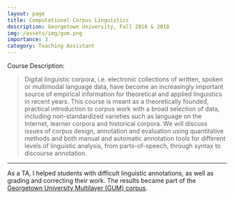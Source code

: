 ```yaml
---
layout: page
title: Computational Corpus Linguistics
description: Georgetown University, Fall 2016 & 2018
img: /assets/img/gum.png
importance: 3
category: Teaching Assistant
---
```


Course Description:

> Digital linguistic corpora, i.e. electronic collections of written, spoken or multimodal language data, have become an increasingly important source of empirical information for theoretical and applied linguistics in recent years. This course is meant as a theoretically founded, practical introduction to corpus work with a broad selection of data, including non-standardized varieties such as language on the Internet, learner corpora and historical corpora. We will discuss issues of corpus design, annotation and evaluation using quantitative methods and both manual and automatic annotation tools for different levels of linguistic analysis, from parts-of-speech, through syntax to discourse annotation.

---

As a TA, I helped students with difficult linguistic annotations, as well as grading and correcting their work. The results became part of the [Georgetown University Multilayer (GUM) corpus](https://corpling.uis.georgetown.edu/gum/).